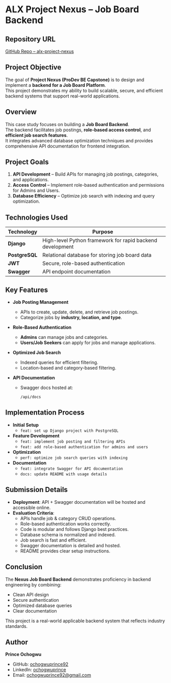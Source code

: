 # ALX Project Nexus – Job Board Backend

## Repository URL
[GitHub Repo – alx-project-nexus](https://github.com/ochogwuprince92/alx-project-nexus)

## Project Objective
The goal of **Project Nexus (ProDev BE Capstone)** is to design and implement a **backend for a Job Board Platform**.  
This project demonstrates my ability to build scalable, secure, and efficient backend systems that support real-world applications.

## Overview
This case study focuses on building a **Job Board Backend**.  
The backend facilitates job postings, **role-based access control**, and **efficient job search features**.  
It integrates advanced database optimization techniques and provides comprehensive API documentation for frontend integration.

## Project Goals
1. **API Development** – Build APIs for managing job postings, categories, and applications.  
2. **Access Control** – Implement role-based authentication and permissions for Admins and Users.  
3. **Database Efficiency** – Optimize job search with indexing and query optimization.  

## Technologies Used
| Technology   | Purpose |
|--------------|---------|
| **Django**   | High-level Python framework for rapid backend development |
| **PostgreSQL** | Relational database for storing job board data |
| **JWT**      | Secure, role-based authentication |
| **Swagger**  | API endpoint documentation |

## Key Features
- **Job Posting Management**  
  - APIs to create, update, delete, and retrieve job postings.  
  - Categorize jobs by **industry, location, and type**.  

- **Role-Based Authentication**  
  - **Admins** can manage jobs and categories.  
  - **Users/Job Seekers** can apply for jobs and manage applications.  

- **Optimized Job Search**  
  - Indexed queries for efficient filtering.  
  - Location-based and category-based filtering.  

- **API Documentation**  
  - Swagger docs hosted at:  
    ```
    /api/docs
    ```

## Implementation Process
- **Initial Setup**  
  - `feat: set up Django project with PostgreSQL`  
- **Feature Development**  
  - `feat: implement job posting and filtering APIs`  
  - `feat: add role-based authentication for admins and users`  
- **Optimization**  
  - `perf: optimize job search queries with indexing`  
- **Documentation**  
  - `feat: integrate Swagger for API documentation`  
  - `docs: update README with usage details`  

## Submission Details
- **Deployment**: API + Swagger documentation will be hosted and accessible online.  
- **Evaluation Criteria**:
  - APIs handle job & category CRUD operations.  
  - Role-based authentication works correctly.  
  - Code is modular and follows Django best practices.  
  - Database schema is normalized and indexed.  
  - Job search is fast and efficient.  
  - Swagger documentation is detailed and hosted.  
  - README provides clear setup instructions.  

## Conclusion
The **Nexus Job Board Backend** demonstrates proficiency in backend engineering by combining:  
- Clean API design  
- Secure authentication  
- Optimized database queries  
- Clear documentation  

This project is a real-world applicable backend system that reflects industry standards.

## Author
**Prince Ochogwu**  
- GitHub: [ochogwuprince92](https://github.com/ochogwuprince92)  
- LinkedIn: [ochogwuprince](https://linkedin.com/in/your-link)  
- Email: ochogwuprince92@gmail.com
